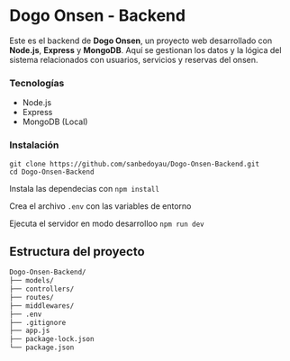 # Dogo Onsen - Backend

Este es el backend de **Dogo Onsen**, un proyecto web desarrollado con **Node.js**, **Express** y **MongoDB**. Aquí se gestionan los datos y la lógica del sistema relacionados con usuarios, servicios y reservas del onsen.

### Tecnologías

- Node.js
- Express
- MongoDB (Local)

### Instalación

```shell
git clone https://github.com/sanbedoyau/Dogo-Onsen-Backend.git
cd Dogo-Onsen-Backend
```

Instala las dependecias con `npm install`

Crea el archivo `.env` con las variables de entorno

Ejecuta el servidor en modo desarrolloo `npm run dev`

## Estructura del proyecto

```txt
Dogo-Onsen-Backend/
├── models/
├── controllers/
├── routes/
├── middlewares/
├── .env
├── .gitignore
├── app.js
├── package-lock.json
└── package.json
```